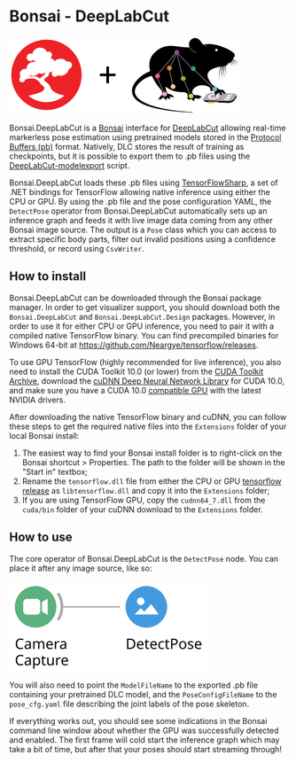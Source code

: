 # Bonsai - DeepLabCut
![logo](Resources/bonsai-dlc.png)

Bonsai.DeepLabCut is a [Bonsai](https://bonsai-rx.org/) interface for [DeepLabCut](https://www.mousemotorlab.org/deeplabcut) allowing real-time markerless pose estimation using pretrained models stored in the [Protocol Buffers (pb)](https://developers.google.com/protocol-buffers/) format. Natively, DLC stores the result of training as checkpoints, but it is possible to export them to .pb files using the [DeepLabCut-modelexport](https://github.com/AlexEMG/DeepLabCut-modelexport) script.

Bonsai.DeepLabCut loads these .pb files using [TensorFlowSharp](https://github.com/migueldeicaza/TensorFlowSharp), a set of .NET bindings for TensorFlow allowing native inference using either the CPU or GPU. By using the .pb file and the pose configuration YAML, the `DetectPose` operator from Bonsai.DeepLabCut automatically sets up an inference graph and feeds it with live image data coming from any other Bonsai image source. The output is a `Pose` class which you can access to extract specific body parts, filter out invalid positions using a confidence threshold, or record using `CsvWriter`.

## How to install

Bonsai.DeepLabCut can be downloaded through the Bonsai package manager. In order to get visualizer support, you should download both the `Bonsai.DeepLabCut` and `Bonsai.DeepLabCut.Design` packages. However, in order to use it for either CPU or GPU inference, you need to pair it with a compiled native TensorFlow binary. You can find precompiled binaries for Windows 64-bit at https://github.com/Neargye/tensorflow/releases.

To use GPU TensorFlow (highly recommended for live inference), you also need to install the CUDA Toolkit 10.0 (or lower) from the [CUDA Toolkit Archive](https://developer.nvidia.com/cuda-10.0-download-archive), download the [cuDNN Deep Neural Network Library](https://developer.nvidia.com/cudnn) for CUDA 10.0, and make sure you have a CUDA 10.0 [compatible GPU](https://docs.nvidia.com/deploy/cuda-compatibility/index.html#support-hardware) with the latest NVIDIA drivers.

After downloading the native TensorFlow binary and cuDNN, you can follow these steps to get the required native files into the `Extensions` folder of your local Bonsai install:

1. The easiest way to find your Bonsai install folder is to right-click on the Bonsai shortcut > Properties. The path to the folder will be shown in the "Start in" textbox;
2. Rename the `tensorflow.dll` file from either the CPU or GPU [tensorflow release](https://github.com/Neargye/tensorflow/releases) as `libtensorflow.dll` and copy it into the `Extensions` folder;
3. If you are using TensorFlow GPU, copy the `cudnn64_7.dll` from the `cuda/bin` folder of your cuDNN download to the `Extensions` folder.

## How to use

The core operator of Bonsai.DeepLabCut is the `DetectPose` node. You can place it after any image source, like so:

![detect-pose.svg](Resources/detect-pose.svg)

You will also need to point the `ModelFileName` to the exported .pb file containing your pretrained DLC model, and the `PoseConfigFileName` to the `pose_cfg.yaml` file describing the joint labels of the pose skeleton.

If everything works out, you should see some indications in the Bonsai command line window about whether the GPU was successfully detected and enabled. The first frame will cold start the inference graph which may take a bit of time, but after that your poses should start streaming through!